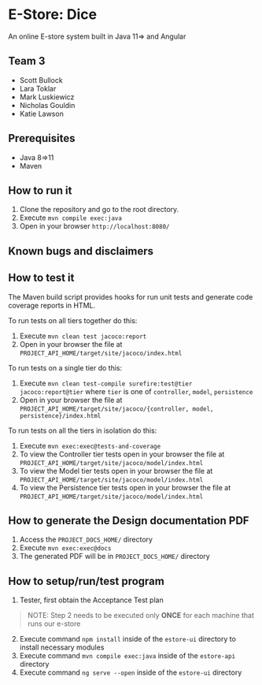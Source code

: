 # E-Store:  Dice

An online E-store system built in Java 11=> and Angular
  
## Team 3

- Scott Bullock 
- Lara Toklar
- Mark Luskiewicz
- Nicholas Gouldin
- Katie Lawson


## Prerequisites

- Java 8=>11 
- Maven


## How to run it

1. Clone the repository and go to the root directory.
2. Execute `mvn compile exec:java`
3. Open in your browser `http://localhost:8080/`

## Known bugs and disclaimers



## How to test it

The Maven build script provides hooks for run unit tests and generate code coverage
reports in HTML.

To run tests on all tiers together do this:

1. Execute `mvn clean test jacoco:report`
2. Open in your browser the file at `PROJECT_API_HOME/target/site/jacoco/index.html`

To run tests on a single tier do this:

1. Execute `mvn clean test-compile surefire:test@tier jacoco:report@tier` where `tier` is one of `controller`, `model`, `persistence`
2. Open in your browser the file at `PROJECT_API_HOME/target/site/jacoco/{controller, model, persistence}/index.html`

To run tests on all the tiers in isolation do this:

1. Execute `mvn exec:exec@tests-and-coverage`
2. To view the Controller tier tests open in your browser the file at `PROJECT_API_HOME/target/site/jacoco/model/index.html`
3. To view the Model tier tests open in your browser the file at `PROJECT_API_HOME/target/site/jacoco/model/index.html`
4. To view the Persistence tier tests open in your browser the file at `PROJECT_API_HOME/target/site/jacoco/model/index.html`
  
  
## How to generate the Design documentation PDF

1. Access the `PROJECT_DOCS_HOME/` directory
2. Execute `mvn exec:exec@docs`
3. The generated PDF will be in `PROJECT_DOCS_HOME/` directory


## How to setup/run/test program 
1. Tester, first obtain the Acceptance Test plan
 > NOTE: Step 2 needs to be executed only **ONCE** for each machine that runs our e-store
2. Execute command `npm install` inside of the `estore-ui` directory to install necessary modules
3. Execute command `mvn compile exec:java` inside of the `estore-api` directory 
4. Execute command `ng serve --open` inside of the `estore-ui` directory 

